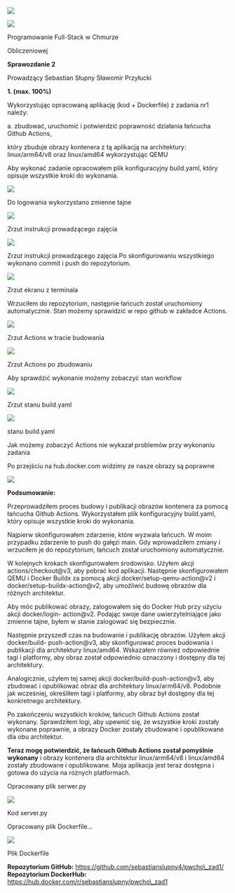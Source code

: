 ﻿![](Aspose.Words.5a3d7087-40a8-4f57-9beb-6800a549b2d9.001.jpeg)

![](Aspose.Words.5a3d7087-40a8-4f57-9beb-6800a549b2d9.002.png)

Programowanie Full-Stack w Chmurze 

Obliczeniowej  

**Sprawozdanie 2** 

Prowadzący Sebastian Słupny   Sławomir Przyłucki 

**1. (max. 100%)** 

Wykorzystując opracowaną aplikację (kod + Dockerfile) z zadania nr1 należy: 

a. zbudować, uruchomić i potwierdzić poprawność działania łańcucha Github Actions, 

który zbuduje obrazy kontenera z tą aplikacją na architektury: linux/arm64/v8 oraz linux/amd64 wykorzystując QEMU 

Aby wykonać zadanie opracowałem plik konfiguracyjny build.yaml, który opisuje wszystkie kroki do wykonania. 

![](Aspose.Words.5a3d7087-40a8-4f57-9beb-6800a549b2d9.003.jpeg)

Do logowania wykorzystano zmienne tajne 

![](Aspose.Words.5a3d7087-40a8-4f57-9beb-6800a549b2d9.004.jpeg)

Zrzut instrukcji prowadzącego zajęcia 

![](Aspose.Words.5a3d7087-40a8-4f57-9beb-6800a549b2d9.005.jpeg)

Zrzut instrukcji prowadzącego zajęcia Po skonfigurowaniu wszystkiego wykonano commit i push do repozytorium.  

![](Aspose.Words.5a3d7087-40a8-4f57-9beb-6800a549b2d9.006.jpeg)

Zrzut ekranu z terminala 

Wrzuciłem do repozytorium, następnie łańcuch został uruchomiony automatycznie. Stan możemy sprawidzić w repo github w zakładce Actions. 

![](Aspose.Words.5a3d7087-40a8-4f57-9beb-6800a549b2d9.007.jpeg)

Zrzut Actions w tracie budowania  

![](Aspose.Words.5a3d7087-40a8-4f57-9beb-6800a549b2d9.008.jpeg)

Zrzut Actions po  zbudowaniu 

Aby sprawdzić wykonanie możemy zobaczyć stan workflow  

![](Aspose.Words.5a3d7087-40a8-4f57-9beb-6800a549b2d9.009.jpeg)

Zrzut stanu build.yaml 

![](Aspose.Words.5a3d7087-40a8-4f57-9beb-6800a549b2d9.010.jpeg)

stanu build.yaml 

Jak możemy zobaczyć Actions nie wykazał problemów przy wykonaniu zadania  

Po przejściu na hub.docker.com widzimy ze nasze obrazy są poprawne 

![](Aspose.Words.5a3d7087-40a8-4f57-9beb-6800a549b2d9.011.jpeg)

**Podsumowanie:**

Przeprowadziłem proces budowy i publikacji obrazów kontenera za pomocą łańcucha Github Actions. Wykorzystałem plik konfiguracyjny build.yaml, który opisuje wszystkie kroki do wykonania. 

Najpierw skonfigurowałem zdarzenie, które wyzwala łańcuch. W moim przypadku zdarzenie to push do gałęzi main. Gdy wprowadziłem zmiany i wrzuciłem je do repozytorium, łańcuch został uruchomiony automatycznie. 

W kolejnych krokach skonfigurowałem środowisko. Użyłem akcji actions/checkout@v3, aby pobrać kod aplikacji. Następnie skonfigurowałem QEMU i Docker Buildx za pomocą akcji docker/setup-qemu-action@v2 i docker/setup-buildx-action@v2, aby umożliwić budowę obrazów dla różnych architektur. 

Aby móc publikować obrazy, zalogowałem się do Docker Hub przy użyciu akcji docker/login- action@v2. Podając swoje dane uwierzytelniające jako zmienne tajne, byłem w stanie zalogować się bezpiecznie. 

Następnie przyszedł czas na budowanie i publikację obrazów. Użyłem akcji docker/build- push-action@v3, aby skonfigurować proces budowania i publikacji dla architektury linux/amd64. Wskazałem również odpowiednie tagi i platformy, aby obraz został odpowiednio oznaczony i dostępny dla tej architektury. 

Analogicznie, użyłem tej samej akcji docker/build-push-action@v3, aby zbudować i opublikować obraz dla architektury linux/arm64/v8. Podobnie jak wcześniej, określiłem tagi i platformy, aby obraz był dostępny dla tej konkretnego architektury. 

Po zakończeniu wszystkich kroków, łańcuch Github Actions został wykonany. Sprawdziłem logi, aby upewnić się, że wszystkie kroki zostały wykonane poprawnie, a obrazy Docker zostały zbudowane i opublikowane dla obu architektur. 

**Teraz mogę potwierdzić, że łańcuch Github Actions został pomyślnie wykonany** i obrazy kontenera dla architektur linux/arm64/v8 i linux/amd64 zostały zbudowane i opublikowane. Moja aplikacja jest teraz dostępna i gotowa do użycia na różnych platformach. 

Opracowany plik serwer.py 

![](Aspose.Words.5a3d7087-40a8-4f57-9beb-6800a549b2d9.012.jpeg)

Kod server.py 

Opracowany plik Dockerfile… 

![](Aspose.Words.5a3d7087-40a8-4f57-9beb-6800a549b2d9.013.jpeg)

Plik Dockerfile 

**Repozytorium GitHub:** https://github.com/sebastianslupny4/pwcho\_zad1/ **Repozytorium DockerHub:** https://hub.docker.com/r/sebastianslupny/pwcho\_zad1 
